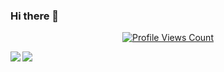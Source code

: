 ### Hi there 👋
<a href="https://github.com/0xMDIV">
  <p align="center">
    <img src="https://komarev.com/ghpvc/?username=0xMDIV" alt="Profile Views Count">
  </p>
</a>
<img align="left" src="https://github-readme-stats.vercel.app/api/top-langs/?username=0xMDIV&hide_title=true" />
<img align="center" src="https://github-readme-stats.vercel.app/api?username=0xMDIV&hide_title=true&hide_rank=true&show_icons=true&include_all_commits=true&count_private=true&hide=contribs"/>

<!--
**0xMDIV/0xMDIV** is a ✨ _special_ ✨ repository because its `README.md` (this file) appears on your GitHub profile.

Here are some ideas to get you started:

- 🔭 I’m currently working on ...
- 🌱 I’m currently learning ...
- 👯 I’m looking to collaborate on ...
- 🤔 I’m looking for help with ...
- 💬 Ask me about ...
- 📫 How to reach me: ...
- 😄 Pronouns: ...
- ⚡ Fun fact: ...
-->
